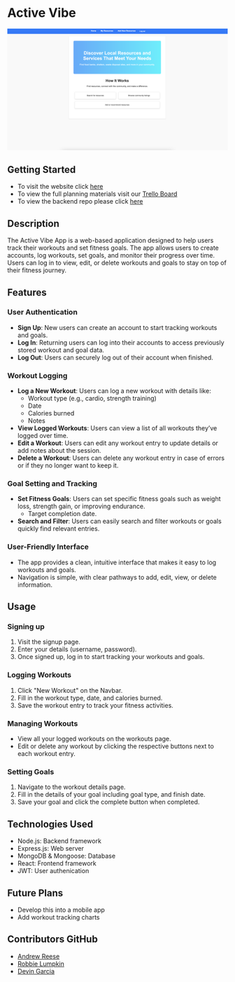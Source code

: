 # Active Vibe

![Home Page](../resources/static/images/resource.png)

## Getting Started
- To visit the website click [here](https://active-vibe.netlify.app/)
- To view the full planning materials visit our [Trello Board](https://trello.com/b/A0sJcLBB/fitness-tracker)
- To view the backend repo please click [here](https://github.com/andrewreese16/fitness-tracker-backend)
## Description

The Active Vibe App is a web-based application designed to help users track their workouts and set fitness goals. The app allows users to create accounts, log workouts, set goals, and monitor their progress over time. Users can log in to view, edit, or delete workouts and goals to stay on top of their fitness journey.

## Features

### User Authentication
- **Sign Up**: New users can create an account to start tracking workouts and goals.
- **Log In**: Returning users can log into their accounts to access previously stored workout and goal data.
- **Log Out**: Users can securely log out of their account when finished.

### Workout Logging
- **Log a New Workout**: Users can log a new workout with details like:
  - Workout type (e.g., cardio, strength training)
  - Date
  - Calories burned
  - Notes
- **View Logged Workouts**: Users can view a list of all workouts they’ve logged over time.
- **Edit a Workout**: Users can edit any workout entry to update details or add notes about the session.
- **Delete a Workout**: Users can delete any workout entry in case of errors or if they no longer want to keep it.

### Goal Setting and Tracking
- **Set Fitness Goals**: Users can set specific fitness goals such as weight loss, strength gain, or improving endurance. 
  - Target completion date.
- **Search and Filter**: Users can easily search and filter workouts or goals quickly find relevant entries.

### User-Friendly Interface
- The app provides a clean, intuitive interface that makes it easy to log workouts and goals.
- Navigation is simple, with clear pathways to add, edit, view, or delete information.

## Usage

### Signing up 
1. Visit the signup page.
2. Enter your details (username, password).
3. Once signed up, log in to start tracking your workouts and goals. 

### Logging Workouts
1. Click "New Workout" on the Navbar.
2. Fill in the workout type, date, and calories burned.
3. Save the workout entry to track your fitness activities.

### Managing Workouts
- View all your logged workouts on the workouts page.
- Edit or delete any workout by clicking the respective buttons next to each workout entry.

### Setting Goals 
1. Navigate to the workout details page.
2. Fill in the details of your goal including goal type, and finish date.
3. Save your goal and click the complete button when completed.

## Technologies Used
- Node.js: Backend framework 
- Express.js: Web server
- MongoDB & Mongoose: Database
- React: Frontend framework 
- JWT: User authenication 

## Future Plans
- Develop this into a mobile app
- Add workout tracking charts

## Contributors GitHub
- [Andrew Reese](https://github.com/andrewreese16)
- [Robbie Lumpkin](https://github.com/Onlypros)
- [Devin Garcia](https://github.com/Devin-Elhefe)